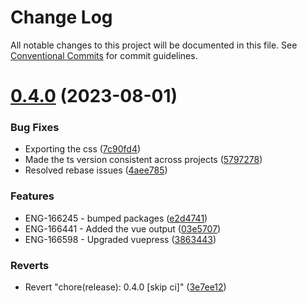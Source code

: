 # Change Log

All notable changes to this project will be documented in this file.
See [Conventional Commits](https://conventionalcommits.org) for commit guidelines.

# [0.4.0](https://github.com/moxiworks/mds/compare/0.3.0...0.4.0) (2023-08-01)


### Bug Fixes

* Exporting the css ([7c90fd4](https://github.com/moxiworks/mds/commit/7c90fd42f2f1743371065ae6fa6abad2f4388770))
* Made the ts version consistent across projects ([5797278](https://github.com/moxiworks/mds/commit/57972782d725f0c36c4dee6e99e3136e2a66b805))
* Resolved rebase issues ([4aee785](https://github.com/moxiworks/mds/commit/4aee7854be2b0a21cc66c881da012476fbabc284))


### Features

* ENG-166245 - bumped packages ([e2d4741](https://github.com/moxiworks/mds/commit/e2d47412eec00cb6a8d4a912634ce042954575b8))
* ENG-166441 - Added the vue output ([03e5707](https://github.com/moxiworks/mds/commit/03e570731bfa4567796c55ddc273b47d74cbc99f))
* ENG-166598 - Upgraded vuepress ([3863443](https://github.com/moxiworks/mds/commit/38634439899963545077b264325a4b59205c5569))


### Reverts

* Revert "chore(release): 0.4.0 [skip ci]" ([3e7ee12](https://github.com/moxiworks/mds/commit/3e7ee123d6322ae9f0e3bd1220b5eb730c939bc6))
